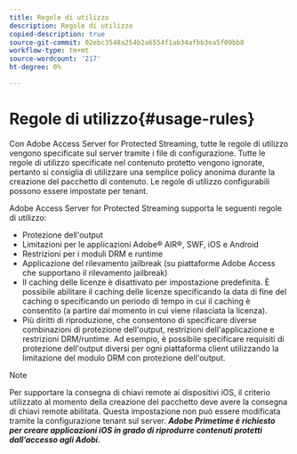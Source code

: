 ```yaml
---
title: Regole di utilizzo
description: Regole di utilizzo
copied-description: true
source-git-commit: 02ebc3548a254b2a6554f1ab34afbb3ea5f09bb8
workflow-type: tm+mt
source-wordcount: '217'
ht-degree: 0%

---
```


# Regole di utilizzo{#usage-rules}

Con Adobe Access Server for Protected Streaming, tutte le regole di utilizzo vengono specificate sul server tramite i file di configurazione. Tutte le regole di utilizzo specificate nel contenuto protetto vengono ignorate, pertanto si consiglia di utilizzare una semplice policy anonima durante la creazione del pacchetto di contenuto. Le regole di utilizzo configurabili possono essere impostate per tenant.

Adobe Access Server for Protected Streaming supporta le seguenti regole di utilizzo:

* Protezione dell&#39;output
* Limitazioni per le applicazioni Adobe® AIR®, SWF, iOS e Android
* Restrizioni per i moduli DRM e runtime
* Applicazione del rilevamento jailbreak (su piattaforme Adobe Access che supportano il rilevamento jailbreak)
* Il caching delle licenze è disattivato per impostazione predefinita. È possibile abilitare il caching delle licenze specificando la data di fine del caching o specificando un periodo di tempo in cui il caching è consentito (a partire dal momento in cui viene rilasciata la licenza).
* Più diritti di riproduzione, che consentono di specificare diverse combinazioni di protezione dell&#39;output, restrizioni dell&#39;applicazione e restrizioni DRM/runtime. Ad esempio, è possibile specificare requisiti di protezione dell&#39;output diversi per ogni piattaforma client utilizzando la limitazione del modulo DRM con protezione dell&#39;output.

>[!NOTE]
>
>Per supportare la consegna di chiavi remote ai dispositivi iOS, il criterio utilizzato al momento della creazione del pacchetto deve avere la consegna di chiavi remote abilitata. Questa impostazione non può essere modificata tramite la configurazione tenant sul server. ***Adobe Primetime è richiesto per creare applicazioni iOS in grado di riprodurre contenuti protetti dall’accesso agli Adobi.***
